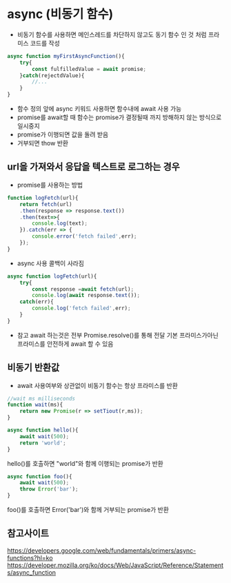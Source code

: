 # async (비동기 함수)
- 비동기 함수를 사용하면 메인스레드를 차단하지 않고도 동기 함수 인 것 처럼 프라미스 코드를 작성
  
~~~javascript
async function myFirstAsyncFunction(){
    try{
        const fulfilledValue = await promise;
    }catch(rejectdValue){
        //...
    }
}
~~~

- 함수 정의 앞에 async 키워드 사용하면 함수내에 await 사용 가능  
- promise를 await할 때 함수는 promise가 결정될때 까지 방해하지 않는 방식으로 일시중지
- promise가 이행되면 값을 돌려 받음
- 거부되면 thow 반환

## url을 가져와서 응답을 텍스트로 로그하는 경우
- promise를 사용하는 방법
~~~javascript
function logFetch(url){
    return fetch(url)
    .then(response => response.text())
    .then(text=>{
        console.log(text);
    }).catch(err => {
        console.error('fetch failed',err);
    });
}


~~~

- async 사용 콜백이 사라짐
~~~javascript
async function logFetch(url){
    try{
        const response =await fetch(url);
        console.log(await response.text());
    catch(err){
        console.log('fetch failed',err);
    }
}
~~~
* 참고 await 하는것은 전부 Promise.resolve()를 통해 전달 기본 프라미스가아닌 프라미스를 안전하게 await 할 수 있음
  
## 비동기 반환값
- await 사용여부와 상관없이 비동기 함수는 항상 프라미스를 반환

~~~javascript
//wait ms milliseconds
function wait(ms){
    return new Promise(r => setTiout(r,ms));
}

async function hello(){
    await wait(500);
    return 'world';
}
~~~
hello()를 호출하면 "world"와 함께 이행되는 promise가 반환

~~~javascript
async function foo(){
    await wait(500);
    throw Error('bar');
}
~~~
foo()를 호출하면 Error('bar')와 함께 거부되는 promise가 반환

## 참고사이트
https://developers.google.com/web/fundamentals/primers/async-functions?hl=ko
https://developer.mozilla.org/ko/docs/Web/JavaScript/Reference/Statements/async_function

